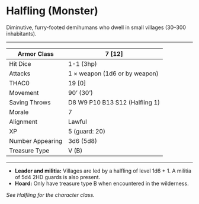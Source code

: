 # Halfling (Monster)

Diminutive, furry-footed demihumans who dwell in small villages (30–300 inhabitants).

------

| Armor Class     | 7 [12]                         |
| ---------------- | ------------------------------ |
| Hit Dice         | 1-1 (3hp)                      |
| Attacks          | 1 × weapon (1d6 or by weapon)  |
| THAC0            | 19 [0]                         |
| Movement         | 90’ (30’)                      |
| Saving Throws    | D8 W9 P10 B13 S12 (Halfling 1) |
| Morale           | 7                              |
| Alignment        | Lawful                         |
| XP               | 5 (guard: 20)                  |
| Number Appearing | 3d6 (5d8)                      |
| Treasure Type    | V (B)                          |

------

- **Leader and militia:** Villages are led by a halfling of level 1d6 + 1. A militia of 5d4 2HD guards is also present.
- **Hoard:** Only have treasure type B when encountered in the wilderness.

*See Halfling for the character class.*